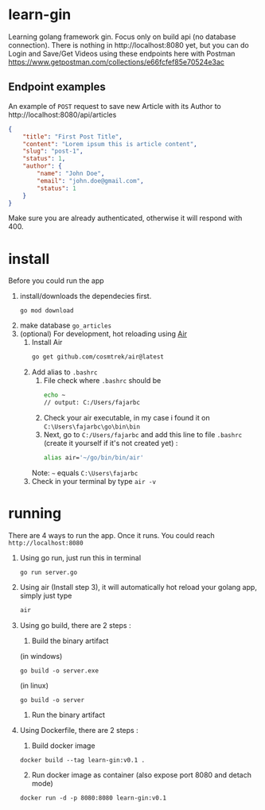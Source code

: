 # learn-gin

Learning golang framework gin.
Focus only on build api (no database connection).
There is nothing in http://localhost:8080 yet, but you can do Login and Save/Get Videos using these endpoints here with Postman https://www.getpostman.com/collections/e66fcfef85e70524e3ac

## Endpoint examples 
An example of `POST` request to save new Article with its Author to http://localhost:8080/api/articles 
```json
{
    "title": "First Post Title",
    "content": "Lorem ipsum this is article content",
    "slug": "post-1",
    "status": 1,
    "author": {
        "name": "John Doe",
        "email": "john.doe@gmail.com",
        "status": 1
    }
}
```
Make sure you are already authenticated, otherwise it will respond with 400.

# install
Before you could run the app
1. install/downloads the dependecies first.
   ```
   go mod download
   ```
2. make database `go_articles`
3. (optional) For development, hot reloading using [Air](https://github.com/cosmtrek/air)
   1. Install Air
      ```bash
      go get github.com/cosmtrek/air@latest
      ```
   2. Add alias to `.bashrc`
      1. File check where `.bashrc` should be
         ```bash
         echo ~
         // output: C:/Users/fajarbc
         ```
      2. Check your air executable, in my case i found it on `C:\Users\fajarbc\go\bin\bin`
      3. Next, go to `C:/Users/fajarbc` and add this line to file `.bashrc` (create it yourself if it's not created yet) :
         ```bash
         alias air='~/go/bin/bin/air'
         ```
      Note: `~` equals `C:\Users\fajarbc`
   3. Check in your terminal by type ```air -v```


# running
There are 4 ways to run the app. Once it runs. You could reach `http://localhost:8080`
1. Using go run, just run this in terminal
   ```
   go run server.go
   ```
2. Using air (Install step 3), it will automatically hot reload your golang app, simply just type
   ```bash
   air
   ```
3. Using go build, there are 2 steps :
   1. Build the binary artifact

    (in windows)
   ```
   go build -o server.exe
   ```
    (in linux)
   ```
   go build -o server
   ```
   1. Run the binary artifact
4. Using Dockerfile, there are 2 steps :
   1. Build docker image
    ```
    docker build --tag learn-gin:v0.1 .
    ```
   2. Run docker image as container (also expose port 8080 and detach mode)
    ```
    docker run -d -p 8080:8080 learn-gin:v0.1
    ```
